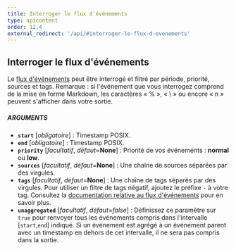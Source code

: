 ```yaml
---
title: Interroger le flux d'événements
type: apicontent
order: 12.4
external_redirect: '/api/#interroger-le-flux-d-evenements'
---
```

## Interroger le flux d'événements

Le [flux d'événements][1] peut être interrogé et filtré par période, priorité, sources et tags.
Remarque : si l'événement que vous interrogez comprend de la mise en forme Markdown, les caractères « % », « \ » ou encore « n » peuvent s'afficher dans votre sortie.

##### ARGUMENTS
* **`start`** [*obligatoire*] :
    Timestamp POSIX.
* **`end`** [*obligatoire*] :
    Timestamp POSIX.
* **`priority`** [*facultatif*, *défaut*=**None**] :
    Priorité de vos événements : **normal** ou **low**.
* **`sources`** [*facultatif*, *défaut*=**None**] :
    Une chaîne de sources séparées par des virgules.
* **`tags`** [*facultatif*, *défaut*=**None**] :
    Une chaîne de tags séparés par des virgules. Pour utiliser un filtre de tags négatif, ajoutez le préfixe `-` à votre tag.
    Consultez la [documentation relative au flux d'événements][2] pour en savoir plus.
* **`unaggregated`** [*facultatif*, *défaut*=*false*] :
    Définissez ce paramètre sur `true` pour renvoyer tous les événements compris dans l'intervalle [`start`,`end`] indiqué. Si un événement est agrégé à un événement parent avec un timestamp en dehors de cet intervalle, il ne sera pas compris dans la sortie.

[1]: /fr/graphing/event_stream
[2]: /fr/graphing/event_stream/#event-query-language